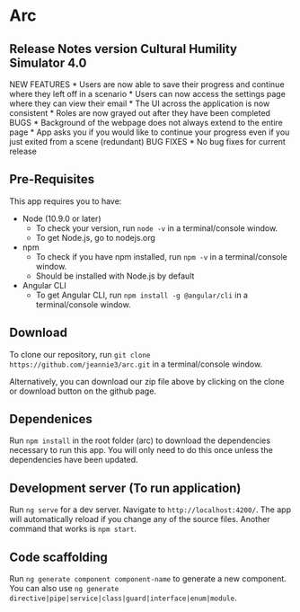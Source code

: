 # Arc

## Release Notes version Cultural Humility Simulator 4.0

NEW FEATURES
    * Users are now able to save their progress and continue where they left off in a scenario
    * Users can now access the settings page where they can view their email
    * The UI across the application is now consistent
    * Roles are now grayed out after they have been completed
BUGS
    * Background of the webpage does not always extend to the entire page
    * App asks you if you would like to continue your progress even if you just exited from a scene (redundant)
BUG FIXES
    * No bug fixes for current release

## Pre-Requisites

This app requires you to have:

* Node (10.9.0 or later)
    * To check your version, run `node -v` in a terminal/console window.
    * To get Node.js, go to nodejs.org
* npm
    * To check if you have npm installed, run `npm -v` in a terminal/console window.
    * Should be installed with Node.js by default
* Angular CLI
    * To get Angular CLI, run `npm install -g @angular/cli` in a terminal/console window.

## Download

To clone our repository, run `git clone https://github.com/jeannie3/arc.git` in a terminal/console window.

Alternatively, you can download our zip file above by clicking on the clone or download button on the github page.

## Dependenices

Run `npm install` in the root folder (arc) to download the dependencies necessary to run this app. You will only need to do this once unless the dependencies have been updated.

## Development server (To run application)

Run `ng serve` for a dev server. Navigate to `http://localhost:4200/`. The app will automatically reload if you change any of the source files. Another command that works is `npm start`.

## Code scaffolding

Run `ng generate component component-name` to generate a new component. You can also use `ng generate directive|pipe|service|class|guard|interface|enum|module`.

